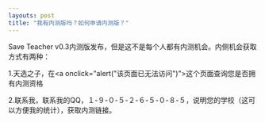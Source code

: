 ```yaml
---
layouts: post
title: "我有内测版吗？如何申请内测版？"
---
```

Save Teacher v0.3内测版发布，但是这不是每个人都有内测机会。内侧机会获取方式有两种：

1.天选之子，在<a onclick="alert("该页面已无法访问")">这个页面</a>查询您是否拥有内测资格

2.联系我，联系我的QQ，１-９-０-５-２-６-５-０-８-５，说明您的学校（这可以方便我的统计），获取内测链接。
